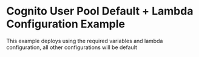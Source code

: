 # Cognito User Pool Default + Lambda Configuration Example

This example deploys using the required variables and lambda configuration, all other configurations will be default
